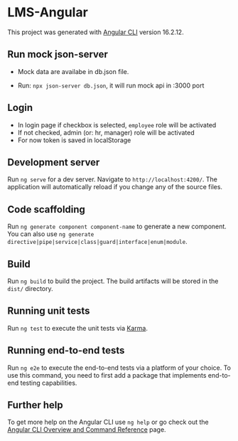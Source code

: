 # LMS-Angular

This project was generated with [Angular CLI](https://github.com/angular/angular-cli) version 16.2.12.

## Run mock json-server

- Mock data are availabe in db.json file.

- Run: `npx json-server db.json`, it will run mock api in :3000 port

## Login

- In login page if checkbox is selected, `employee` role will be activated
- If not checked, admin (or: hr, manager) role will be activated
- For now token is saved in localStorage

## Development server

Run `ng serve` for a dev server. Navigate to `http://localhost:4200/`. The application will automatically reload if you change any of the source files.

## Code scaffolding

Run `ng generate component component-name` to generate a new component. You can also use `ng generate directive|pipe|service|class|guard|interface|enum|module`.

## Build

Run `ng build` to build the project. The build artifacts will be stored in the `dist/` directory.

## Running unit tests

Run `ng test` to execute the unit tests via [Karma](https://karma-runner.github.io).

## Running end-to-end tests

Run `ng e2e` to execute the end-to-end tests via a platform of your choice. To use this command, you need to first add a package that implements end-to-end testing capabilities.

## Further help

To get more help on the Angular CLI use `ng help` or go check out the [Angular CLI Overview and Command Reference](https://angular.io/cli) page.
